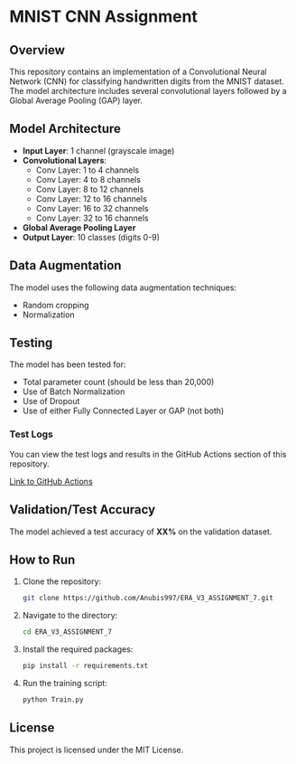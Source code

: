 # MNIST CNN Assignment

## Overview
This repository contains an implementation of a Convolutional Neural Network (CNN) for classifying handwritten digits from the MNIST dataset. The model architecture includes several convolutional layers followed by a Global Average Pooling (GAP) layer.

## Model Architecture
- **Input Layer**: 1 channel (grayscale image)
- **Convolutional Layers**:
  - Conv Layer: 1 to 4 channels
  - Conv Layer: 4 to 8 channels
  - Conv Layer: 8 to 12 channels
  - Conv Layer: 12 to 16 channels
  - Conv Layer: 16 to 32 channels
  - Conv Layer: 32 to 16 channels
- **Global Average Pooling Layer**
- **Output Layer**: 10 classes (digits 0-9)

## Data Augmentation
The model uses the following data augmentation techniques:
- Random cropping
- Normalization

## Testing
The model has been tested for:
- Total parameter count (should be less than 20,000)
- Use of Batch Normalization
- Use of Dropout
- Use of either Fully Connected Layer or GAP (not both)

### Test Logs
You can view the test logs and results in the GitHub Actions section of this repository.

[Link to GitHub Actions](https://github.com/Anubis997/ERA_V3_ASSIGNMENT_7/actions)

## Validation/Test Accuracy
The model achieved a test accuracy of **XX%** on the validation dataset.

## How to Run
1. Clone the repository:
   ```bash
   git clone https://github.com/Anubis997/ERA_V3_ASSIGNMENT_7.git
   ```
2. Navigate to the directory:
   ```bash
   cd ERA_V3_ASSIGNMENT_7
   ```
3. Install the required packages:
   ```bash
   pip install -r requirements.txt
   ```
4. Run the training script:
   ```bash
   python Train.py
   ```

## License
This project is licensed under the MIT License.